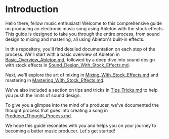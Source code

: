 # Introduction

Hello there, fellow music enthusiast! Welcome to this comprehensive guide on producing an electronic music song using Ableton with the stock effects. This guide is designed to take you through the entire process, from sound design to mixing and mastering, all using Ableton's built-in effects.

In this repository, you'll find detailed documentation on each step of the process. We'll start with a basic overview of Ableton in [Basic_Overview_Ableton.md](Basic_Overview_Ableton.md), followed by a deep dive into sound design with stock effects in [Sound_Design_With_Stock_Effects.md](Sound_Design_With_Stock_Effects.md). 

Next, we'll explore the art of mixing in [Mixing_With_Stock_Effects.md](Mixing_With_Stock_Effects.md) and mastering in [Mastering_With_Stock_Effects.md](Mastering_With_Stock_Effects.md). 

We've also included a section on tips and tricks in [Tips_Tricks.md](Tips_Tricks.md) to help you push the limits of sound design. 

To give you a glimpse into the mind of a producer, we've documented the thought process that goes into creating a song in [Producer_Thought_Process.md](Producer_Thought_Process.md). 

We hope this guide resonates with you and helps you on your journey to becoming a better music producer. Let's get started!